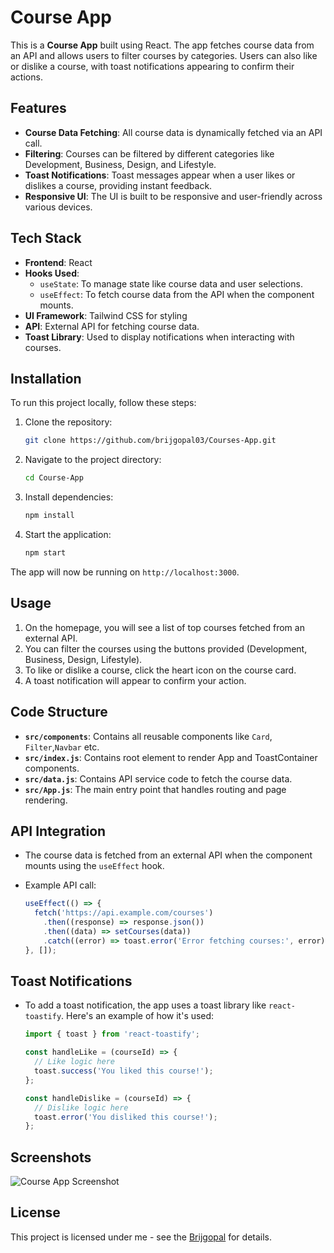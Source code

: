 
# Course App

This is a **Course App** built using React. The app fetches course data from an API and allows users to filter courses by categories. Users can also like or dislike a course, with toast notifications appearing to confirm their actions.

## Features

- **Course Data Fetching**: All course data is dynamically fetched via an API call.
- **Filtering**: Courses can be filtered by different categories like Development, Business, Design, and Lifestyle.
- **Toast Notifications**: Toast messages appear when a user likes or dislikes a course, providing instant feedback.
- **Responsive UI**: The UI is built to be responsive and user-friendly across various devices.

## Tech Stack

- **Frontend**: React
- **Hooks Used**: 
  - `useState`: To manage state like course data and user selections.
  - `useEffect`: To fetch course data from the API when the component mounts.
- **UI Framework**: Tailwind CSS for styling
- **API**: External API for fetching course data.
- **Toast Library**: Used to display notifications when interacting with courses.

## Installation

To run this project locally, follow these steps:

1. Clone the repository:

   ```bash
   git clone https://github.com/brijgopal03/Courses-App.git
   ```

2. Navigate to the project directory:

   ```bash
   cd Course-App
   ```

3. Install dependencies:

   ```bash
   npm install
   ```

4. Start the application:

   ```bash
   npm start
   ```

The app will now be running on `http://localhost:3000`.

## Usage

1. On the homepage, you will see a list of top courses fetched from an external API.
2. You can filter the courses using the buttons provided (Development, Business, Design, Lifestyle).
3. To like or dislike a course, click the heart icon on the course card.
4. A toast notification will appear to confirm your action.

## Code Structure

- **`src/components`**: Contains all reusable components like `Card`, `Filter`,`Navbar` etc.
- **`src/index.js`**: Contains root element to render App and ToastContainer components.
- **`src/data.js`**: Contains API service code to fetch the course data.
- **`src/App.js`**: The main entry point that handles routing and page rendering.

## API Integration

- The course data is fetched from an external API when the component mounts using the `useEffect` hook.
- Example API call:

  ```javascript
  useEffect(() => {
    fetch('https://api.example.com/courses')
      .then((response) => response.json())
      .then((data) => setCourses(data))
      .catch((error) => toast.error('Error fetching courses:', error));
  }, []);
  ```

## Toast Notifications

- To add a toast notification, the app uses a toast library like `react-toastify`. Here's an example of how it's used:

  ```javascript
  import { toast } from 'react-toastify';

  const handleLike = (courseId) => {
    // Like logic here
    toast.success('You liked this course!');
  };

  const handleDislike = (courseId) => {
    // Dislike logic here
    toast.error('You disliked this course!');
  };
  ```

## Screenshots

![Course App Screenshot](https://github.com/user-attachments/assets/c12f875e-a0fa-4bcb-9d6a-07f76ca2fbe0)


## License

This project is licensed under me - see the [Brijgopal](https://www.linkedin.com/in/brijgopal-dalmia-36a508224/)  for details.
